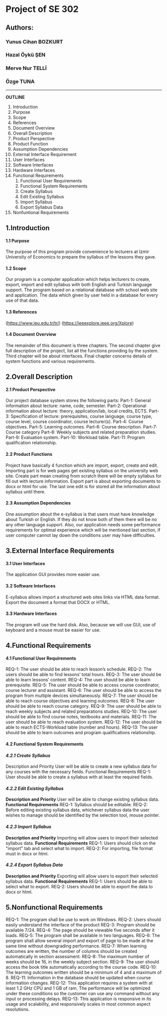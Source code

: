 # **Project of SE 302**
 
## **Authors:**
### Yunus Cihan BOZKURT
### Hazal Öykü ŞEN
### Merve Nur TELLİ
### Özge TUNA
---------------------------

**OUTLINE**

1. Introduction
  1. Purpose
  2. Scope
  3. References
  4. Document Overview
2. Overall Description
  1. Product Perspective
  2. Product Function
  2. Assumption Dependencies
3. External Interface Requirement
  1. User Interfaces
  2. Software Interfaces
  2. Hardware Interfaces
4. Functional Requirements
    1. Functional User Requirements
    2. Functional System Requirements 
    3. Create Syllabus 
    4. Edit Existing Syllabus
    5. Import Syllabus 
    6. Export Syllabus Data 
5. Nonfuntional Requirements


## **1.Introduction**
#### **1.1 Purpose**
The purpose of this program provide convenience to lecturers at Izmir University of Economics to prepare the syllabus of the lessons they gave.
#### **1.2 Scope**
Our program is a computer application which helps lecturers to create, export, import and edit syllabus with both English and Turkish language support. The program based on a relational database with school web site and application. The data which given by user held in a database for every use of that data.
#### **1.3 References**
(https://www.ieu.edu.tr/tr/)
(https://ieeexplore.ieee.org/Xplore)
#### **1.4 Document Overview**
The remainder of this document is three chapters. The second chapter give full description of the project, list all the functions providing by the system. Third chapter will be about interfaces. Final chapter concerns details of system functions and various requirements.

## **2.Overall Description**
#### **2.1 Product Perspective**
Our project database system stores the following parts:
Part-1: General information about lecture: name, code, semester.
Part-2: Operational information about lecture: theory, application/lab, local credits, ECTS. Part-3: Specification of lecture: prerequisites, course language, course type, course level, course coordinator, course lecturer(s).
Part-4: Course objectives.
Part-5: Learning outcomes.
Part-6: Course description.
Part-7: Course category
Part-8: Weekly subjects and related preparation studies.
Part-9: Evaluation system.
Part-10: Workload table.
Part-11: Program qualification relationship.
#### **2.2 Product Functions**
Project have basically 4 function which are import, export, create and edit. Importing part is for web pages get existing syllabus on the university web site. Create part mean creating from scratch there will be empty syllabus for fill out with lecture information. Export part is about exporting documents to docx or html for use. The last one edit is for stored all the information about syllabus until there.
#### **2.3 Assumption Dependencies**
One assumption about the e-syllabus is that users must have knowledge about Turkish or English. If they do not know both of them there will be no any other language support. Also, our application needs some performance requirements for optimal experience which will be mentioned last section, if user computer cannot lay down the conditions user may have difficulties.

## **3.External Interface Requirements**
#### **3.1 User Interfaces**
The application GUI provides more easier use.
#### **3.2 Software Interfaces**
E-syllabus allows import a structured web sites links via HTML data format. Export the document a format that DOCX or HTML.
#### **3.3 Hardware Interfaces**
The program will use the hard disk. Also, because we will use GUI, use of keyboard and a mouse must be easier for use.

## **4.Functional Requirements**
#### **4.1 Functional User Requirements**
REQ-1: The user should be able to reach lesson’s schedule.
REQ-2: The users should be able to find lessons’ total hours.
REQ-3: The user should be able to learn lessons’ content.
REQ-4: The user should be able to learn prerequisite.
REQ-5: The user should be able to access course coordinator, course lecturer and assistant.
REQ-6: The user should be able to access the program from multiple devices simultaneously.
REQ-7: The user should be able to reach course objectives and learning outcomes.
REQ-8: The user should be able to reach course category.
REQ-9: The user should be able to reach weekly subjects and related preparations studies.
REQ-10: The user should be able to find course notes, textbooks and materials.
REQ-11: The user should be able to reach evaluation system.
REQ-12: The user should be able to reach ECTS-Workload table (number and hours).
REQ-13: The user should be able to learn outcomes and program qualifications relationship.
#### **4.2 Functional System Requirements**
#### **_4.2.1 Create Syllabus_**
Description and Priority
User will be able to create a new syllabus data for any courses with the necessary fields.
Functional Requirements
REQ-1: User should be able to create a syllabus with at least the required fields.
#### **_4.2.2 Edit Existing Syllabus_**
**Description and Priority**
User will be able to change existing syllabus data.
**Functional Requirements**
REQ-1: Syllabus should be editable.
REQ-2: Before editing existing syllabus data, whichever syllabus data the user wishes to manage should be identified by the selection tool, mouse pointer.
#### **_4.2.3 Import Syllabus_**
**Description and Priority**
Importing will allow users to import their selected syllabus data.
**Functional Requirements**
REQ-1: Users should click on the "import" tab and select what to import.
REQ-2: For importing, file format must in docx or html.
#### **_4.2.4 Export Syllabus Data_**
**Description and Priority**
Exporting will allow users to export their selected syllabus data.
**Functional Requirements**
REQ-1: Users should be able to select what to export.
REQ-2: Users should be able to export the data to docx or html.

## **5.Nonfunctional Requirements**
REQ-1: The program shall be use to work on Windows.
REQ-2: Users should easily understand the interface of the product
REQ-3: Program should be available 7/24.
REQ-4: The page should be viewable five seconds after it loads.
REQ-5: The program shall be available in two languages.
REQ-6: The program shall allow several import and export of page to be made at the same time without downgrading performance.
REQ-7: When learning outcomes are written, the number of columns should be created automatically in section assessment.
REQ-8: The maximum number of weeks should be 16, in the weekly subject section.
REQ-9: The user should access the book title automatically according to the course code.
REQ-10: The learning outcomes written should be a minimum of 4 and a maximum of 8.
REQ-11: Information in the database should be updated when course information changes.
REQ-12: This application requires a system with at least 1.2 GHz CPU and 1 GB of ram. The performance will be optimized under these conditions so the customer can use any command without any input or processing delays.
REQ-13: This application is responsive in its usage and scalability, and responsively scales in most common aspect resolutions.
